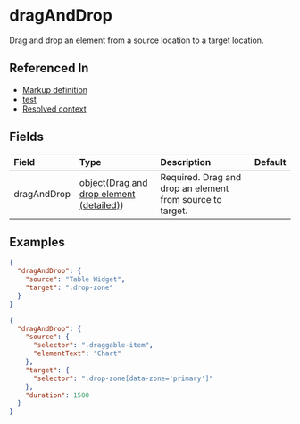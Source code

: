 # dragAndDrop

Drag and drop an element from a source location to a target location.

## Referenced In

- [Markup definition](/docs/references/schemas/markup-definition)
- [test](/docs/references/schemas/test)
- [Resolved context](/docs/references/schemas/resolved-context)

## Fields

Field | Type | Description | Default
:-- | :-- | :-- | :--
dragAndDrop | object([Drag and drop element (detailed)](/docs/references/schemas/drag-and-drop-element-detailed)) | Required. Drag and drop an element from source to target. | 

## Examples

```json
{
  "dragAndDrop": {
    "source": "Table Widget",
    "target": ".drop-zone"
  }
}
```

```json
{
  "dragAndDrop": {
    "source": {
      "selector": ".draggable-item",
      "elementText": "Chart"
    },
    "target": {
      "selector": ".drop-zone[data-zone='primary']"
    },
    "duration": 1500
  }
}
```